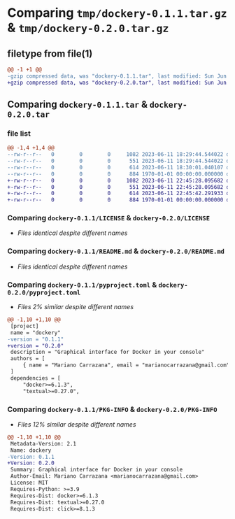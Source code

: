 # Comparing `tmp/dockery-0.1.1.tar.gz` & `tmp/dockery-0.2.0.tar.gz`

## filetype from file(1)

```diff
@@ -1 +1 @@
-gzip compressed data, was "dockery-0.1.1.tar", last modified: Sun Jun 11 18:30:01 2023, max compression
+gzip compressed data, was "dockery-0.2.0.tar", last modified: Sun Jun 11 22:45:42 2023, max compression
```

## Comparing `dockery-0.1.1.tar` & `dockery-0.2.0.tar`

### file list

```diff
@@ -1,4 +1,4 @@
--rw-r--r--   0        0        0     1082 2023-06-11 18:29:44.544022 dockery-0.1.1/LICENSE
--rw-r--r--   0        0        0      551 2023-06-11 18:29:44.544022 dockery-0.1.1/README.md
--rw-r--r--   0        0        0      614 2023-06-11 18:30:01.040107 dockery-0.1.1/pyproject.toml
--rw-r--r--   0        0        0      884 1970-01-01 00:00:00.000000 dockery-0.1.1/PKG-INFO
+-rw-r--r--   0        0        0     1082 2023-06-11 22:45:28.095682 dockery-0.2.0/LICENSE
+-rw-r--r--   0        0        0      551 2023-06-11 22:45:28.095682 dockery-0.2.0/README.md
+-rw-r--r--   0        0        0      614 2023-06-11 22:45:42.291933 dockery-0.2.0/pyproject.toml
+-rw-r--r--   0        0        0      884 1970-01-01 00:00:00.000000 dockery-0.2.0/PKG-INFO
```

### Comparing `dockery-0.1.1/LICENSE` & `dockery-0.2.0/LICENSE`

 * *Files identical despite different names*

### Comparing `dockery-0.1.1/README.md` & `dockery-0.2.0/README.md`

 * *Files identical despite different names*

### Comparing `dockery-0.1.1/pyproject.toml` & `dockery-0.2.0/pyproject.toml`

 * *Files 2% similar despite different names*

```diff
@@ -1,10 +1,10 @@
 [project]
 name = "dockery"
-version = "0.1.1"
+version = "0.2.0"
 description = "Graphical interface for Docker in your console"
 authors = [
     { name = "Mariano Carrazana", email = "marianocarrazana@gmail.com" },
 ]
 dependencies = [
     "docker>=6.1.3",
     "textual>=0.27.0",
```

### Comparing `dockery-0.1.1/PKG-INFO` & `dockery-0.2.0/PKG-INFO`

 * *Files 12% similar despite different names*

```diff
@@ -1,10 +1,10 @@
 Metadata-Version: 2.1
 Name: dockery
-Version: 0.1.1
+Version: 0.2.0
 Summary: Graphical interface for Docker in your console
 Author-Email: Mariano Carrazana <marianocarrazana@gmail.com>
 License: MIT
 Requires-Python: >=3.9
 Requires-Dist: docker>=6.1.3
 Requires-Dist: textual>=0.27.0
 Requires-Dist: click>=8.1.3
```


